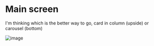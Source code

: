 # Main screen
I'm thinking which is the better way to go, card in column (upside) or carousel (bottom)

![image](https://user-images.githubusercontent.com/38296002/159391368-6aa9a6d3-c871-4fcf-ae8a-35622354a054.png)
